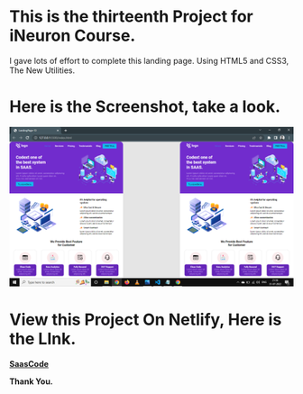 # This is the thirteenth Project for iNeuron Course.

I gave lots of effort to complete this landing page. Using HTML5 and CSS3, The New Utilities.

# Here is the Screenshot, take a look.

![Project-13](Overview.png)

# View this Project On Netlify, Here is the LInk.

**[SaasCode](https://saascode.netlify.app/)**

**Thank You.**
